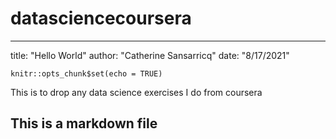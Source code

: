 # datasciencecoursera
---
title: "Hello World"
author: "Catherine Sansarricq"
date: "8/17/2021"

```{r setup, include=FALSE}
knitr::opts_chunk$set(echo = TRUE)
```
This is to drop any data science exercises I do from coursera
## This is a markdown file
